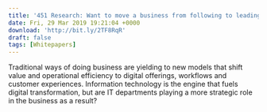```yaml
---
title: '451 Research: Want to move a business from following to leading? Get strategic with IT'
date: Fri, 29 Mar 2019 19:21:04 +0000
download: 'http://bit.ly/2TF8RqR'
draft: false
tags: [Whitepapers]
---
```


Traditional ways of doing business are yielding to new models that shift value and operational efficiency to digital offerings, workflows and customer experiences. Information technology is the engine that fuels digital transformation, but are IT departments playing a more strategic role in the business as a result?